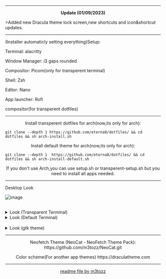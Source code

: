 --------------------------------------------------------------------------


<p align="center"> <b>Update (01/09/2023)</b></p>
>Added new Dracula theme lock screen,new shortcuts and icon&shortcut updates.

--------------------------------------------------------------------------
(Installer automaticly setting everything)Setup:

Terminal: alacritty

Window Manager: i3 gaps rounded

Compositor: Picom(only for transperent terminal)

Shell: Zsh

Editor: Nano

App launcher: Rofi

compositor(for transperent dotfiles)

--------------------------------------------------------------------------

<p align="center">Install transperent dotfiles for arch(now,its only for arch):</p>

```
git clone --depth 1 https://github.com/eterna8/dotfiles/ && cd dotfiles && sh arch-install.sh
```

<p align="center">Install default theme for arch(now,its only for arch):</p>

```
git clone --depth 1  https://github.com/eterna8/dotfiles/ && cd dotfiles && sh arch-install-default.sh
```
<p align="center">İf you don't use Arch,you can use setup.sh or transperent-setup.sh but you need to install all apps needed.
  

--------------------------------------------------------------------------

Desktop Look<br>

![image](https://github.com/eterna8/dotfiles/assets/139211439/fe4aa159-0712-4698-bc62-9d5835bb5ab8)




<br/>
<details>
<summary> Look (Transparent Terminal) </summary>


![transperent-2023-09-01](https://github.com/eterna8/dotfiles/assets/139211439/86f48482-3fd0-4945-8749-2341d8f7f9dd)


</details>

<details>
<summary> Look (Default Terminal) </summary> 

![default-2023-09-01](https://github.com/eterna8/dotfiles/assets/139211439/bde46452-335a-4dbf-9593-098c7438be44)


</details>

<br/>
<details>
<summary> Look (gtk theme) </summary>

  
![image](https://github.com/eterna8/dotfiles/assets/139211439/dc97cc32-490c-4ad4-a945-6e21e1d5b7b5)



</details>

--------------------------------------------------------------------------
<p align="center">Neofetch Theme (NeoCat - NeoFetch Theme Pack): https://github.com/m3tozz/NeoCat.git</p>

<p align="center">Color scheme(For another app themes) https://draculatheme.com</p>

--------------------------------------------------------------------------
<p align="center"><a href="https://github.com/m3tozz">readme file by m3tozz</a>
